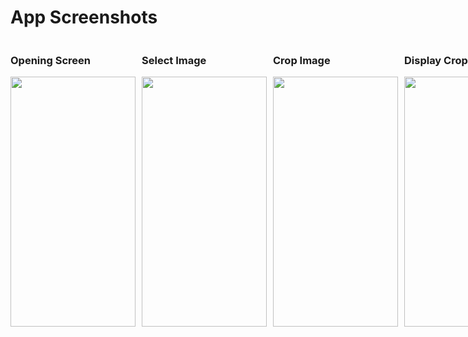 <h1>App Screenshots</h1>

<div style="display: flex; gap: 10px;">
  <div>
    <h3>Opening Screen</h3>
    <img src="https://github.com/user-attachments/assets/392a92b7-8cf5-4c98-9c87-86d779362c6e" width="200" height="400" />
  </div>
  <div>
    <h3>Select Image</h3>
    <img src="https://github.com/user-attachments/assets/e17d400b-25f6-4b0e-ae35-4fbf77f02d58" width="200" height="400" />
  </div>
  <div>
    <h3>Crop Image</h3>
    <img src="https://github.com/user-attachments/assets/7fa2fb3b-8913-4eaf-a697-8053ff734483" width="200" height="400" />
  </div>
  <div>
    <h3>Display Cropped</h3>
    <img src="https://github.com/user-attachments/assets/56eb8ee7-16bd-4e18-b371-51ed14d617f6" width="200" height="400" />
  </div>
</div>

